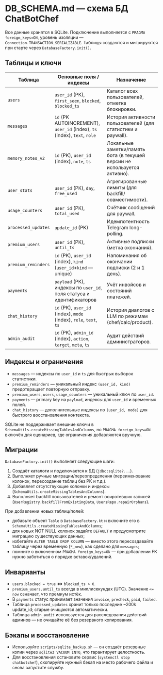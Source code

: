 # DB_SCHEMA.md — схема БД ChatBotChef

Все данные хранятся в SQLite. Подключение выполняется с `PRAGMA foreign_keys=ON`, уровень изоляции —
`Connection.TRANSACTION_SERIALIZABLE`. Таблицы создаются и мигрируются при старте через `DatabaseFactory.init()`.

## Таблицы и ключи

| Таблица              | Основные поля / индексы                                          | Назначение                                                    |
|----------------------|------------------------------------------------------------------|----------------------------------------------------------------|
| `users`              | `user_id` (PK), `first_seen`, `blocked`, `blocked_ts`            | Каталог всех пользователей, отметка блокировки.               |
| `messages`           | `id` (PK AUTOINCREMENT), `user_id` (index), `ts` (index), `text`, `role` | История активности пользователей (для статистики и paywall). |
| `memory_notes_v2`    | `id` (PK), `user_id` (index), `note`, `ts`                        | Локальные заметки/память бота (в текущей версии не используется активно). |
| `user_stats`         | `user_id` (PK), `day`, `free_used`                               | Агрегированные лимиты (для backfill/совместимости).          |
| `usage_counters`     | `user_id` (PK), `total_used`                                     | Счётчик сообщений для paywall.                               |
| `processed_updates`  | `update_id` (PK)                                                 | Идемпотентность Telegram long-polling.                        |
| `premium_users`      | `user_id` (PK), `until_ts`                                       | Активные подписки (метка окончания).                         |
| `premium_reminders`  | `id` (PK), `user_id` (index), `kind` (`user_id`+`kind` — unique) | Напоминания об окончании подписки (2 и 1 день).              |
| `payments`           | `payload` (PK), индексы по `user_id`, поля статуса и идентификаторов | Учёт инвойсов и состояний платежей.                          |
| `chat_history`       | `id` (PK), `user_id` (index), `mode` (index), `role`, `text`, `ts` | История диалогов с LLM по режимам (chef/calc/product).       |
| `admin_audit`        | `id` (PK), `admin_id` (index), `action`, `target`, `meta`, `ts`   | Аудит действий администраторов.                              |

## Индексы и ограничения

- `messages` — индексы по `user_id` и `ts` для быстрых выборок статистики.
- `premium_reminders` — уникальный индекс `(user_id, kind)` предотвращает повторную отправку.
- `premium_users`, `users`, `usage_counters` — уникальный ключ по `user_id`.
- `payments` — primary key на `payload`, индексы для `user_id` и временных полей.
- `chat_history` — дополнительные индексы по `(user_id, mode)` для быстрого восстановления контекста.

SQLite не поддерживает внешние ключи в `SchemaUtils.createMissingTablesAndColumns`, но `PRAGMA foreign_keys=ON` включён для
сценариев, где ограничения добавляются вручную.

## Миграции

`DatabaseFactory.init()` выполняет следующие шаги:

1. Создаёт каталоги и подключается к БД (`jdbc:sqlite?...`).
2. Выполняет ручные миграции/переопределения (переименование колонок, пересоздание таблиц без PK и т.д.).
3. Добавляет отсутствующие колонки и индексы (`SchemaUtils.createMissingTablesAndColumns`).
4. Выполняет backfill пользователей и ремонт осиротевших записей (`UserRegistry.backfillFromExistingData`, `UsersRepo.repairOrphans`).

При добавлении новых таблиц/полей:

- добавьте объект `Table` в `DatabaseFactory.kt` и включите его в `SchemaUtils.createMissingTablesAndColumns`;
- для новых NOT NULL колонок задайте `DEFAULT` и предусмотрите миграцию существующих данных;
- избегайте `ALTER TABLE DROP COLUMN` — вместо этого пересоздавайте таблицу через временную (`*_new`), как сделано для `messages`;
- помните о включенном `PRAGMA foreign_keys=ON` — при добавлении FK нужно заботиться о порядке вставок/удалений.

## Инварианты

- `users.blocked = true` ⇔ `blocked_ts > 0`.
- `premium_users.until_ts` всегда в миллисекундах (UTC). Значение `<= now` означает, что премиум истёк.
- В `payments` статус принимает значения `invoice`, `precheck`, `paid`, `failed`.
- Таблица `processed_updates` хранит только последние ~200k update_id; старые очищаются автоматически.
- Таблица `admin_audit` используется для расследования действий админов — не очищайте её без резервного копирования.

## Бэкапы и восстановление

- Используйте `scripts/sqlite_backup.sh` — он создаёт резервные копии через `sqlite3 VACUUM INTO`, что гарантирует целостность.
- Для восстановления остановите сервис (`systemctl stop chatbotchef`), скопируйте нужный бэкап на место рабочего файла и снова
  запустите службу.
